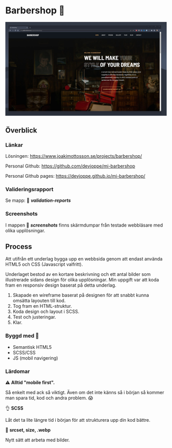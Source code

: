# Barbershop :barber:

![](/screenshots/01-Chrome/Chrome-desktop-1920-01_Header_Nav.jpg)
## Överblick

### Länkar

Lösningen: https://www.joakimottosson.se/projects/barbershop/

Personal Github: https://github.com/devjoppe/mi-barbershop

Personal Github pages: https://devjoppe.github.io/mi-barbershop/

### Valideringsrapport

Se mapp: :open_file_folder: ***validation-reports***
### Screenshots 

I mappen :open_file_folder: ***screenshots*** finns skärmdumpar från testade webbläsare med olika upplösningar.

## Process

Att utifrån ett underlag bygga upp en webbsida genom att endast använda HTML5 och CSS (Javascript valfritt).

Underlaget bestod av en kortare beskrivning och ett antal bilder som illustrerade sidans design för olika upplösningar. Min uppgift var att koda fram en responsiv design baserat på detta underlag.

1. Skapade en wireframe baserat på designen för att snabbt kunna omsätta layouten till kod.
2. Tog fram en HTML-struktur.
3. Koda design och layout i SCSS.
4. Test och justeringar.
5. Klar.
### Byggd med :construction:

- Semantisk HTML5
- SCSS/CSS
- JS (mobil navigering)

### Lärdomar

:warning: **Alltid "mobile first".**

Så enkelt med ack så viktigt. Även om det inte känns så i början så kommer man spara tid, kod och andra problem. :scream:


:ok_hand: **SCSS**

Låt det ta lite längre tid i början för att strukturera upp din kod bättre.


:clap: **srcset, size, .webp**

Nytt sätt att arbeta med bilder.
